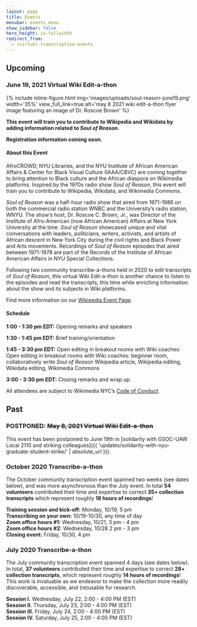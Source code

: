 ```yaml
---
layout: page
title: Events
menubar: events_menu
show_sidebar: false
hero_height: is-fullwidth
redirect_from:
  - /virtual-transcription-events
---
```

## Upcoming

### June 19, 2021 Virtual Wiki Edit-a-thon

{% include inline-figure.html
  img='images/uploads/soul-reason-june19.png'
  width='35%'
  view_full_link=true
  alt='may 8 2021 wiki edit-a-thon flyer image featuring an image of Dr. Roscoe Brown' %}


__This event will train you to contribute to Wikipedia and Wikidata by adding information related to *Soul of Reason*.__

__Registration information coming soon.__

#### About this Event

AfroCROWD, NYU Libraries, and the NYU Institute of African American Affairs & Center for Black Visual Culture (IAAA/CBVC) are coming together to bring attention to Black culture and the African diaspora on Wikimedia platforms. Inspired by the 1970s radio show *Soul of Reason*, this event will train you to contribute to Wikipedia, Wikidata, and Wikimedia Commons.

*Soul of Reason* was a half-hour radio show that aired from 1971-1986 on both the commercial radio station WNBC and the University’s radio station, WNYU. The show’s host, Dr. Roscoe C. Brown, Jr., was Director of the Institute of Afro-American (now African American) Affairs at New York University at the time. *Soul of Reason* showcased unique and vital conversations with leaders, politicians, writers, activists, and artists of African descent in New York City during the civil rights and Black Power and Arts movements. Recordings of *Soul of Reason* episodes that aired between 1971-1978 are part of the Records of the Institute of African American Affairs in NYU Special Collections.

Following two community transcribe-a-thons held in 2020 to edit transcripts of *Soul of Reason*, this virtual Wiki Edit-a-thon is another chance to listen to the episodes and read the transcripts, this time while enriching information about the show and its subjects in Wiki platforms.

Find more information on our [Wikipedia Event Page](https://en.wikipedia.org/wiki/Wikipedia:Meetup/NYC/AfroCROWD/NYU_Soul_of_Reason).

#### Schedule

__1:00 - 1:30 pm EDT:__ Opening remarks and speakers

__1:30 - 1:45 pm EDT:__ Brief training/orientation

__1:45 - 3:30 pm EDT:__ Open editing in breakout rooms with Wiki coaches: Open editing in breakout rooms with Wiki coaches: beginner room, collaboratively write *Soul of Reason* Wikipedia article, Wikipedia editing, Wikidata editing, Wikimedia Commons

__3:00 - 3:30 pm EDT:__ Closing remarks and wrap up.

All attendees are subject to Wikimedia NYC’s [Code of Conduct](https://meta.wikimedia.org/wiki/Wikimedia_New_York_City/Code_of_Conduct).


## Past

### POSTPONED: ~~May 8, 2021 Virtual Wiki Edit-a-thon~~

This event has been postponed to June 19th in [solidarity with GSOC-UAW Local 2110 and striking colleagues]({{ 'updates/solidarity-with-nyu-graduate-student-strike/' | absolute_url }}).

### October 2020 Transcribe-a-thon

The October community transcription event spanned two weeks (see dates below), and was more asynchronous than the July event. In total __54 volunteers__ contributed their time and expertise to correct __35+ collection transcripts__ which represent roughly __18 hours of recordings__!

__Training session and kick-off:__   Monday, 10/19, 5 pm  
__Transcribing on your own:__  10/19-10/30, any time of day  
__Zoom office hours #1:__  Wednesday, 10/21, 3 pm - 4 pm  
__Zoom office hours #2:__ Wednesday, 10/28 2 pm - 3 pm  
__Closing event:__  Friday, 10/30, 4 pm  

### July 2020 Transcribe-a-thon

The July community transcription event spanned 4 days (see dates below). In total, __37 volunteers__ contributed their time and expertise to correct __28+ collection transcripts__, which represent roughly __14 hours of recordings__! This work is invaluable as we endeavor to make the collection more readily discoverable, accessible, and (re)usable for research.

__Session I.__    Wednesday, July 22, 2:00 - 4:00 PM (EST)  
__Session II.__   Thursday, July 23, 2:00 - 4:00 PM (EST)  
__Session III.__  Friday, July 24, 2:00 - 4:00 PM (EST)  
__Session IV.__   Saturday, July 25, 2:00 - 4:00 PM (EST)
